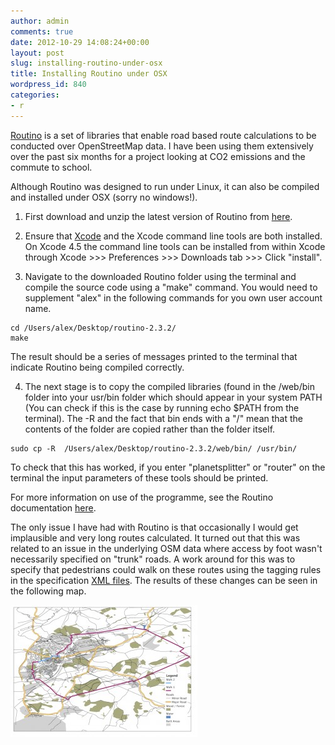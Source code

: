 ```yaml
---
author: admin
comments: true
date: 2012-10-29 14:08:24+00:00
layout: post
slug: installing-routino-under-osx
title: Installing Routino under OSX
wordpress_id: 840
categories:
- r
---
```


[Routino](http://www.routino.org) is a set of libraries that enable road based route calculations to be conducted over OpenStreetMap data. I have been using them extensively over the past six months for a project looking at CO2 emissions and the commute to school.

Although Routino was designed to run under Linux, it can also be compiled and installed under OSX (sorry no windows!).

1. First download and unzip the latest version of Routino from [here](http://www.routino.org).

2. Ensure that [Xcode](https://developer.apple.com/xcode/) and the Xcode command line tools are both installed. On Xcode 4.5 the command line tools can be installed from within Xcode through Xcode >>> Preferences >>> Downloads tab >>> Click "install".

3. Navigate to the downloaded Routino folder using the terminal and compile the source code using a "make" command. You would need to supplement "alex" in the following commands for you own user account name.

```
cd /Users/alex/Desktop/routino-2.3.2/
make
```

The result should be a series of messages printed to the terminal that indicate Routino being compiled correctly.

4. The next stage is to copy the compiled libraries (found in the /web/bin folder into your usr/bin folder which should appear in your system PATH (You can check if this is the case by running echo $PATH from the terminal). The -R and the fact that bin ends with a "/" mean that the contents of the folder are copied rather than the folder itself.


```
sudo cp -R  /Users/alex/Desktop/routino-2.3.2/web/bin/ /usr/bin/
```

To check that this has worked, if you enter "planetsplitter" or "router" on the terminal the input parameters of these tools should be printed.

For more information on use of the programme, see the Routino documentation [here](http://www.routino.org/documentation/).

The only issue I have had with Routino is that occasionally I would get implausible and very long routes calculated. It turned out that this was related to an issue in the underlying OSM data where access by foot wasn't necessarily specified on "trunk" roads. A work around for this was to specify that pedestrians could walk on these routes using the tagging rules in the specification [XML files](http://www.routino.org/xml/). The results of these changes can be seen in the following map.

[![](/public/images/Route_Test_Map-300x211.jpg)](/public/images/Route_Test_Map.jpg)